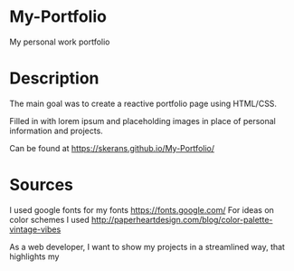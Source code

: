 # My-Portfolio
My personal work portfolio

# Description
The main goal was to create a reactive portfolio page using HTML/CSS.

Filled in with lorem ipsum and placeholding images in place of personal information and projects.

Can be found at
https://skerans.github.io/My-Portfolio/



# Sources
I used google fonts for my fonts
https://fonts.google.com/
For ideas on color schemes I used
http://paperheartdesign.com/blog/color-palette-vintage-vibes

As a web developer, I want to show my projects in a streamlined way, that highlights my 
